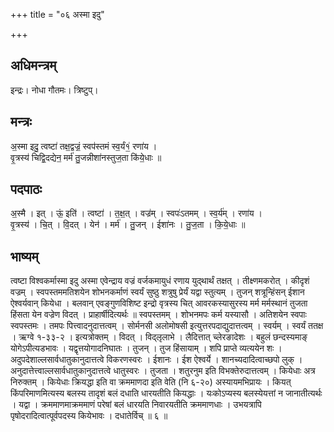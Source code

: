 +++
title = "०६ अस्मा इदु"

+++
## अधिमन्त्रम्
इन्द्रः। नोधा गौतमः। त्रिष्टुप्।

## मन्त्रः
अ॒स्मा इदु॒ त्वष्टा॑ तक्ष॒द्वज्रं॒ स्वप॑स्तमं स्व॒र्यं१॒॑ रणा॑य ।  
वृ॒त्रस्य॑ चिद्वि॒दद्येन॒ मर्म॑ तु॒जन्नीशा॑नस्तुज॒ता कि॑ये॒धाः ॥

## पदपाठः
अ॒स्मै । इत् । ऊं॒ इति॑ । त्वष्टा॑ । त॒क्ष॒त् । वज्र॑म् । स्वपः॑ऽतमम् । स्व॒र्य॑म् । रणा॑य ।  
वृ॒त्रस्य॑ । चि॒त् । वि॒दत् । येन॑ । मर्म॑ । तु॒जन् । ईशा॑नः । तु॒ज॒ता । कि॒ये॒धाः ॥

## भाष्यम्
त्वष्टा विश्वकर्मास्मा इदु अस्मा एवेन्द्राय वज्रं वर्जकमायुधं रणाय युद्थार्थं तक्षत् । तीक्ष्णमकरोत् । कीदृशं वज्रम् । स्वपस्तममतिशयेन शोभनकर्माणं स्वर्यं सुष्ठु शत्रुषु प्रेर्यं यद्वा स्तुत्यम् । तुजन् शत्रून्हिंसन् ईशान ऐश्वर्यवान् कियेधा । बलवान् एवङ्गुणविशिष्ट इन्द्रो वृत्रस्य चित् आवरकस्यासुरस्य मर्म मर्मस्थानं तुजता हिंसता येन वज्रेण विदत् । प्राहार्षीदित्यर्थः ॥ स्वपस्तमम् । शोभनमपः कर्म यस्यासौ । अतिशयेन स्वपाः स्वपस्तमः । तमपः पित्त्वादनुदात्तत्वम् । सोर्मनसी अलोमोषसी इत्युत्तरपदाद्युदात्तत्वम् । स्वर्यम् । स्वर्यं ततक्ष । ऋग्वे १-३३-२ । इत्यत्रोक्तम् । विदत् । विद्लृलाभे । लैदित्तात् च्लेरङादेशः । बहुलं छन्दस्यमाङ् योगेऽपीत्यडभावः । यद्वृत्तयोगादनिघातः । तुजन् । तुज हिंसायाम् । शपि प्राप्ते व्यत्ययेन शः । अदुपदेशाल्लसार्वधातुकानुदात्तत्वे विकरणस्वरः । ईशानः । ईश ऐश्वर्ये । शानच्यदादित्वाच्छपो लुक् । अनुदात्तेत्त्वाल्लसार्वधातुकानुदात्तत्वे धातुस्वरः । तुजता । शतुरनुम इति विभक्तेरुदात्तत्वम् । कियेधाः अत्र निरुक्तम् । कियेधाः क्रियद्धा इति वा क्रममाणदा इति वेति (नि ६-२०) अस्यायमभिप्रायः । कियत् किंपरिमाणमित्यस्य बलस्य तादृशं बलं दधाति धारयतीति कियद्धाः । यःकोऽप्यस्य बलस्येयत्तां न जानातीत्यर्थः । यद्वा । क्रममाणमाक्रममाणं परेषां बलं धारयति निवारयतीति क्रममाणधाः । उभयत्रापि पृषोदरादित्वात्पूर्वपदस्य कियेभावः । दधातेर्विच् ॥ ६ ॥